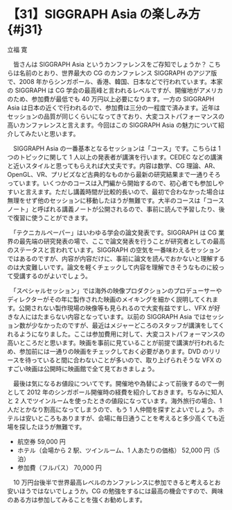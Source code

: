 # 【31】SIGGRAPH Asia の楽しみ方{#j31}

<div class="author">立福 寛</div>

　皆さんは SIGGRAPH Asia というカンファレンスをご存知でしょうか？ こちらは名前のとおり、世界最大の CG のカンファレンス SIGGRAPH のアジア版で、2008 年からシンガポール、香港、韓国、日本などで行われています。本家の SIGGRAPH は CG 学会の最高峰と言われるレベルですが、開催地がアメリカのため、参加費が最低でも 40 万円以上必要になります。一方の SIGGRAPH Asia は日本の近くで行われるので、参加費は三分の一程度で済みます。近年はセッションの品質が同じくらいになってきており、大変コストパフォーマンスの高いカンファレンスと言えます。今回はこの SIGGRAPH Asia の魅力について紹介してみたいと思います。

　SIGGRAPH Asia の一番基本となるセッションは「コース」です。こちらは 1 つのトピックに関して 1 人以上の発表者が講演を行います。CEDEC などの講演と近いスタイルと思ってもらえれば大丈夫です。内容は数学、CG 理論、AR、OpenGL、VR、プリビズなど古典的なものから最新の研究結果まで一通りそろっています。いくつかのコースは入門編から開始するので、初心者でも参加しやすいと言えます。ただし講義時間が比較的長いので、最初で合わなかった場合は無理をせず他のセッションに移動したほうが無難です。大半のコースは「コースノート」と呼ばれる講義ノートが公開されるので、事前に読んで予習したり、後で復習に使うことができます。

　「テクニカルペーパー」はいわゆる学会の論文発表です。SIGGRAPH は CG 業界の最先端の研究発表の場で、ここで論文発表を行うことが研究者としての最高のステータスと言われています。SIGGRAPH の空気を一番味わえるセッションではあるのですが、内容が内容だけに、事前に論文を読んでおかないと理解するのは大変難しいです。論文を軽くチェックして内容を理解できそうなものに絞って受講するのがよいでしょう。

　「スペシャルセッション」では海外の映像プロダクションのプロデューサーやディレクターがその年に製作された映画のメイキングを細かく説明してくれます。公開されない製作現場の映像等も見られるので大変有益ですし、VFX が好きな人にはたまらない内容となっています。以前の SIGGRAPH Asia ではセッション数が少なかったのですが、最近はメジャーどころのスタッフが講演をしてくれるようになりました。ここは参加費用に対して、大変コストパフォーマンスの高いところだと思います。映画を事前に見ていることが前提で講演が行われるため、参加前には一通りの映画をチェックしておく必要があります。DVD のリリースを待っていると間に合わないことが多いので、取り上げられそうな VFX のすごい映画は公開時に映画館で全て見ておきましょう。

　最後は気になるお値段についてです。開催地や為替によって前後するので一例として 2012 年のシンガポール開催時の経費を紹介しておきます。ちなみに知人と 2 人でツインルームを使ったときの値段になっています。海外旅行の場合、1 人だとかなり割高になってしまうので、もう 1 人仲間を探すとよいでしょう。ホテルは安いところもありますが、会場に毎日通うことを考えると多少高くても近場を探したほうが無難です。

* 航空券 59,000 円
* ホテル（会場から 2 駅、ツインルーム、1 人あたりの価格） 52,000 円（5 泊）
* 参加費（フルパス） 70,000 円

　10 万円台後半で世界最高レベルのカンファレンスに参加できると考えるとお安いほうではないでしょうか。CG の勉強をするには最高の機会ですので、興味のある方は参加してみることを強くお勧めします。

